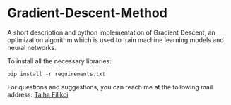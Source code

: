 # Gradient-Descent-Method
A short description and python implementation of Gradient Descent, an optimization algorithm which is used to train machine learning models and neural networks.

To install all the necessary libraries:
````
pip install -r requirements.txt
````

For questions and suggestions, you can reach me at the following mail address:
[Talha Filikci](mailto:talhafilikci@gmail.com?subject=[Github])
